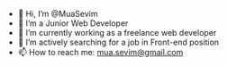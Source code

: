 - 👋 Hi, I’m @MuaSevim
- 👀 I’m a Junior Web Developer
- 🌱 I’m currently working as a freelance web developer
- 💞️ I’m actively searching for a job in Front-end position
- 📫 How to reach me: mua.sevim@gmail.com

<!---
MuaSevim/MuaSevim is a ✨ special ✨ repository because its `README.md` (this file) appears on your GitHub profile.
You can click the Preview link to take a look at your changes.
--->
